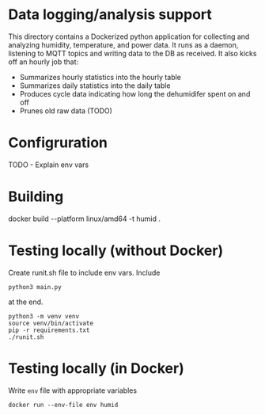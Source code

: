 # Data logging/analysis support

This directory contains a Dockerized python application for collecting
and analyzing humidity, temperature, and power data.  It runs as a daemon, listening to MQTT topics and writing data to the DB as received.  It also kicks off an hourly job that:
* Summarizes hourly statistics into the hourly table
* Summarizes daily statistics into the daily table
* Produces cycle data indicating how long the dehumidifer spent on and off
* Prunes old raw data (TODO)

# Configruration

TODO - Explain env vars

# Building

docker build --platform linux/amd64 -t humid .

# Testing locally (without Docker)
Create runit.sh file to include env vars.  Include
```
python3 main.py
```
at the end.

```
python3 -m venv venv
source venv/bin/activate
pip -r requirements.txt
./runit.sh
```

# Testing locally (in Docker)
Write `env` file with appropriate variables

```
docker run --env-file env humid
```
